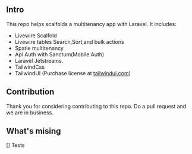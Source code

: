 ## Intro
This repo helps scalfolds a multitenancy app with Laravel.
It includes:
 - Livewire Scalfold
 - Livewire tables Search,Sort,and bulk actions
 - Spatie multitenancy
 - Api Auth with Sanctum(Mobile Auth)
 - Laravel Jetstreams.
 - TailwindCss
 - TailwindUI (Purchase license at [tailwindui.com](https://tailwindui.com/))

 ## Contribution
Thank you for considering contributing to this repo. Do a pull request and we are in business.

## What's mising

[] Tests
